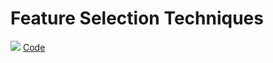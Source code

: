 # Feature Selection Techniques 
![](https://i.imgur.com/ZMCkB1f.jpg) [Code](https://github.com/Sahiljosan/Machine-Learning_Practical-Implimentation/blob/main/Feature%20Selection%20Techniques/1.%20Feature%20Selection-Dropping%20Constant%20features.ipynb)
